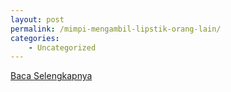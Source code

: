 ```yaml
---
layout: post
permalink: /mimpi-mengambil-lipstik-orang-lain/
categories:
    - Uncategorized
---
```


[Baca Selengkapnya](/06)
